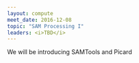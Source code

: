 ```yaml
---
layout: compute
meet_date: 2016-12-08
topic: "SAM Processing I"
leaders: <i>TBD</i>
---
```


We will be introducing SAMTools and Picard
